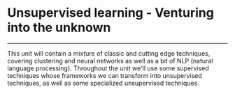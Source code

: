 # Unsupervised learning - Venturing into the unknown

---

This unit will contain a mixture of classic and cutting edge techniques, covering clustering and neural networks as well as a bit of NLP (natural language processing).
  Throughout the unit we'll use some supervised techniques whose frameworks we can transform into unsupervised techniques, as well as some specialized unsupervised techniques. 